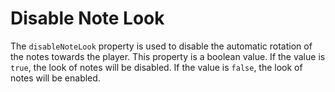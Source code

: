 # Disable Note Look

The `disableNoteLook` property is used to disable the automatic rotation of the notes towards the player. This property is a boolean value. If the value is `true`, the look of notes will be disabled. If the value is `false`, the look of notes will be enabled.